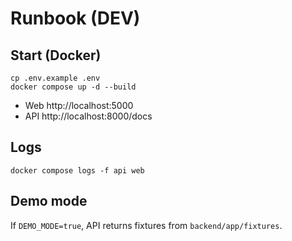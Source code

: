 # Runbook (DEV)

## Start (Docker)
```
cp .env.example .env
docker compose up -d --build
```
- Web http://localhost:5000
- API http://localhost:8000/docs

## Logs
`docker compose logs -f api web`

## Demo mode
If `DEMO_MODE=true`, API returns fixtures from `backend/app/fixtures`.